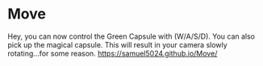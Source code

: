 # Move
Hey, you can now control the Green Capsule with (W/A/S/D). 
You can also pick up the magical capsule. This will result in your camera slowly rotating...for some reason.
https://samuel5024.github.io/Move/
 

